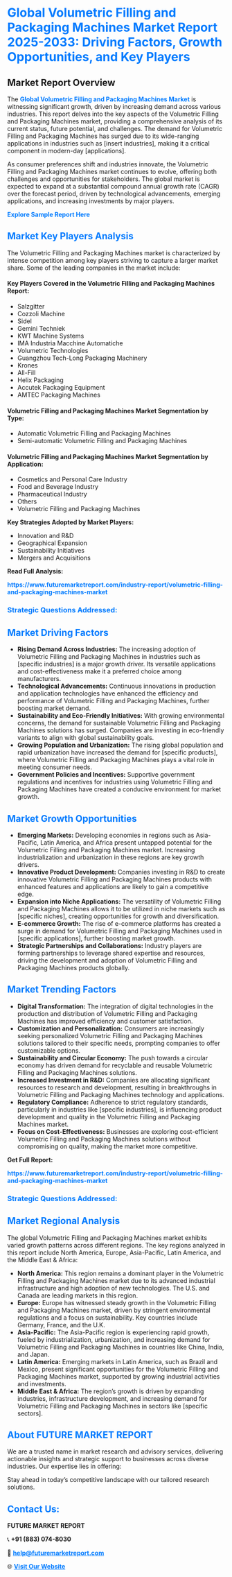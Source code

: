 <h1 style="color: #007BFF;">Global Volumetric Filling and Packaging Machines Market Report 2025-2033: Driving Factors, Growth Opportunities, and Key Players</h1>

<section id="overview">
<h2>Market Report Overview</h2>
<p>The <a href="https://www.futuremarketreport.com/industry-report/volumetric-filling-and-packaging-machines-market" style="color: #007BFF; text-decoration: none;"><strong>Global Volumetric Filling and Packaging Machines Market</strong></a> is witnessing significant growth, driven by increasing demand across various industries. This report delves into the key aspects of the Volumetric Filling and Packaging Machines market, providing a comprehensive analysis of its current status, future potential, and challenges. The demand for Volumetric Filling and Packaging Machines has surged due to its wide-ranging applications in industries such as [insert industries], making it a critical component in modern-day [applications].</p>
<p>As consumer preferences shift and industries innovate, the Volumetric Filling and Packaging Machines market continues to evolve, offering both challenges and opportunities for stakeholders. The global market is expected to expand at a substantial compound annual growth rate (CAGR) over the forecast period, driven by technological advancements, emerging applications, and increasing investments by major players.</p>
</section>

<section id="overview">
<p><a href="https://www.futuremarketreport.com/request-sample/reportId=128314" style="color: #007BFF; text-decoration: none;"><strong>Explore Sample Report Here</strong></a></p>
</section>

<section id="key-players">
<h2 style="color: #007BFF;">Market Key Players Analysis</h2>
<p>The Volumetric Filling and Packaging Machines market is characterized by intense competition among key players striving to capture a larger market share. Some of the leading companies in the market include:</p>
<h4>Key Players Covered in the Volumetric Filling and Packaging Machines Report:</h4>
<ul><li>Salzgitter</li><li>Cozzoli Machine</li><li>Sidel</li><li>Gemini Techniek</li><li>KWT Machine Systems</li><li>IMA Industria Macchine Automatiche</li><li>Volumetric Technologies</li><li>Guangzhou Tech-Long Packaging Machinery</li><li>Krones</li><li>All-Fill</li><li>Helix Packaging</li><li>Accutek Packaging Equipment</li><li>AMTEC Packaging Machines</li></ul>
<h4>Volumetric Filling and Packaging Machines Market Segmentation by Type:</h4>
<ul><li>Automatic Volumetric Filling and Packaging Machines</li><li>Semi-automatic Volumetric Filling and Packaging Machines</li></ul>

<h4>Volumetric Filling and Packaging Machines Market Segmentation by Application:</h4>
<ul><li>Cosmetics and Personal Care Industry</li><li>Food and Beverage Industry</li><li>Pharmaceutical Industry</li><li>Others</li><li>Volumetric Filling and Packaging Machines</li></ul>
<p><strong>Key Strategies Adopted by Market Players:</strong></p>
<ul>
<li>Innovation and R&D</li>
<li>Geographical Expansion</li>
<li>Sustainability Initiatives</li>
<li>Mergers and Acquisitions</li>
</ul>
</section>

<section>
<p><strong>Read Full Analysis: </strong></p><a href="https://www.futuremarketreport.com/industry-report/volumetric-filling-and-packaging-machines-market" style="color: #007BFF; text-decoration: none;"><strong>https://www.futuremarketreport.com/industry-report/volumetric-filling-and-packaging-machines-market</strong></a>
<h3 style="color: #007BFF;">Strategic Questions Addressed:</h3>
</section>

<section id="driving-factors">
<h2 style="color: #007BFF;">Market Driving Factors</h2>
<ul>
<li><strong>Rising Demand Across Industries:</strong> The increasing adoption of Volumetric Filling and Packaging Machines in industries such as [specific industries] is a major growth driver. Its versatile applications and cost-effectiveness make it a preferred choice among manufacturers.</li>
<li><strong>Technological Advancements:</strong> Continuous innovations in production and application technologies have enhanced the efficiency and performance of Volumetric Filling and Packaging Machines, further boosting market demand.</li>
<li><strong>Sustainability and Eco-Friendly Initiatives:</strong> With growing environmental concerns, the demand for sustainable Volumetric Filling and Packaging Machines solutions has surged. Companies are investing in eco-friendly variants to align with global sustainability goals.</li>
<li><strong>Growing Population and Urbanization:</strong> The rising global population and rapid urbanization have increased the demand for [specific products], where Volumetric Filling and Packaging Machines plays a vital role in meeting consumer needs.</li>
<li><strong>Government Policies and Incentives:</strong> Supportive government regulations and incentives for industries using Volumetric Filling and Packaging Machines have created a conducive environment for market growth.</li>
</ul>
</section>

<section id="growth-opportunities">
<h2 style="color: #007BFF;">Market Growth Opportunities</h2>
<ul>
<li><strong>Emerging Markets:</strong> Developing economies in regions such as Asia-Pacific, Latin America, and Africa present untapped potential for the Volumetric Filling and Packaging Machines market. Increasing industrialization and urbanization in these regions are key growth drivers.</li>
<li><strong>Innovative Product Development:</strong> Companies investing in R&D to create innovative Volumetric Filling and Packaging Machines products with enhanced features and applications are likely to gain a competitive edge.</li>
<li><strong>Expansion into Niche Applications:</strong> The versatility of Volumetric Filling and Packaging Machines allows it to be utilized in niche markets such as [specific niches], creating opportunities for growth and diversification.</li>
<li><strong>E-commerce Growth:</strong> The rise of e-commerce platforms has created a surge in demand for Volumetric Filling and Packaging Machines used in [specific applications], further boosting market growth.</li>
<li><strong>Strategic Partnerships and Collaborations:</strong> Industry players are forming partnerships to leverage shared expertise and resources, driving the development and adoption of Volumetric Filling and Packaging Machines products globally.</li>
</ul>
</section>

<section id="trending-factors">
<h2 style="color: #007BFF;">Market Trending Factors</h2>
<ul>
<li><strong>Digital Transformation:</strong> The integration of digital technologies in the production and distribution of Volumetric Filling and Packaging Machines has improved efficiency and customer satisfaction.</li>
<li><strong>Customization and Personalization:</strong> Consumers are increasingly seeking personalized Volumetric Filling and Packaging Machines solutions tailored to their specific needs, prompting companies to offer customizable options.</li>
<li><strong>Sustainability and Circular Economy:</strong> The push towards a circular economy has driven demand for recyclable and reusable Volumetric Filling and Packaging Machines solutions.</li>
<li><strong>Increased Investment in R&D:</strong> Companies are allocating significant resources to research and development, resulting in breakthroughs in Volumetric Filling and Packaging Machines technology and applications.</li>
<li><strong>Regulatory Compliance:</strong> Adherence to strict regulatory standards, particularly in industries like [specific industries], is influencing product development and quality in the Volumetric Filling and Packaging Machines market.</li>
<li><strong>Focus on Cost-Effectiveness:</strong> Businesses are exploring cost-efficient Volumetric Filling and Packaging Machines solutions without compromising on quality, making the market more competitive.</li>
</ul>
</section>

<section>
<p><strong>Get Full Report: </strong></p><a href="https://www.futuremarketreport.com/industry-report/volumetric-filling-and-packaging-machines-market" style="color: #007BFF; text-decoration: none;"><strong>https://www.futuremarketreport.com/industry-report/volumetric-filling-and-packaging-machines-market</strong></a>
<h3 style="color: #007BFF;">Strategic Questions Addressed:</h3>
</section>


<section id="regional-analysis">
<h2 style="color: #007BFF;">Market Regional Analysis</h2>
<p>The global Volumetric Filling and Packaging Machines market exhibits varied growth patterns across different regions. The key regions analyzed in this report include North America, Europe, Asia-Pacific, Latin America, and the Middle East & Africa:</p>
<ul>
<li><strong>North America:</strong> This region remains a dominant player in the Volumetric Filling and Packaging Machines market due to its advanced industrial infrastructure and high adoption of new technologies. The U.S. and Canada are leading markets in this region.</li>
<li><strong>Europe:</strong> Europe has witnessed steady growth in the Volumetric Filling and Packaging Machines market, driven by stringent environmental regulations and a focus on sustainability. Key countries include Germany, France, and the U.K.</li>
<li><strong>Asia-Pacific:</strong> The Asia-Pacific region is experiencing rapid growth, fueled by industrialization, urbanization, and increasing demand for Volumetric Filling and Packaging Machines in countries like China, India, and Japan.</li>
<li><strong>Latin America:</strong> Emerging markets in Latin America, such as Brazil and Mexico, present significant opportunities for the Volumetric Filling and Packaging Machines market, supported by growing industrial activities and investments.</li>
<li><strong>Middle East & Africa:</strong> The region’s growth is driven by expanding industries, infrastructure development, and increasing demand for Volumetric Filling and Packaging Machines in sectors like [specific sectors].</li>
</ul>
</section>

<footer>
<h2 style="color: #007BFF;">About FUTURE MARKET REPORT</h2>
<p>We are a trusted name in market research and advisory services, delivering actionable insights and strategic support to businesses across diverse industries. Our expertise lies in offering:</p>

<p>Stay ahead in today’s competitive landscape with our tailored research solutions.</p>

<h2 style="color: #007BFF;">Contact Us:</h2>
<p><strong>FUTURE MARKET REPORT</strong></p>
<p>📞 <strong>+91 (883) 074-8030</strong></p>
<p>📧 <strong><a href="mailto:help@futuremarketreport.com" style="color: #007BFF;">help@futuremarketreport.com</a></strong></p>
<p>🌐 <strong><a href="https://www.futuremarketreport.com/" style="color: #007BFF;">Visit Our Website</a></strong></p>
</footer>